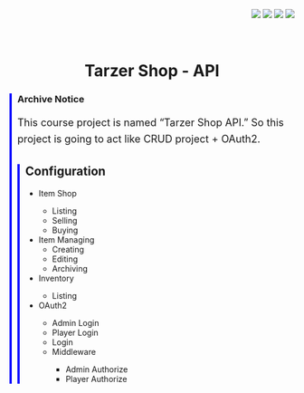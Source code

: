 <p align="right">
<img src="https://img.shields.io/badge/Go-v1.19-00ADD8"/>
<img src="https://img.shields.io/badge/Docker-v20.10.8-2496ED"/>
<img src="https://img.shields.io/badge/PostgreSQL-v13-336791"/>
<img src="https://img.shields.io/badge/DBeaver-v21.1.4-372923"/>
</p>
<h1 align="center">
  <br>Tarzer Shop - API
</h1>
<div style="border-left: 4px solid blue; padding-left: 10px; margin-bottom: 20px;">
  <h3>Archive Notice</h3>
  <p style="font-size: 18px; line-height: 1.6;">
  This course project is named “Tarzer Shop API.”  So this project is going to act like CRUD project + OAuth2.
  </p>
<div style="border-left: 4px solid blue; padding-left: 10px; margin-top: 20px;">
  <h2>Configuration</h2>
  <ul>
    <li>Item Shop</li>
     <ul>
            <li>Listing</li>
            <li>Selling</li>
            <li>Buying</li>
        </ul>
    <li>Item Managing
        <ul>
            <li>Creating</li>
            <li>Editing</li>
          <li>Archiving</li>
        </ul>
    </li>
    <li>Inventory</li>
     <ul>
            <li>Listing</li>
        </ul>
    <li>OAuth2</li>
     <ul>
            <li>Admin Login</li>
            <li>Player Login</li>
            <li>Login</li>
            <li>Middleware</li>
        <ul>
                    <li>Admin Authorize</li>
                    <li>Player Authorize</li>
                </ul>
        </ul>
  </ul>
</div>
